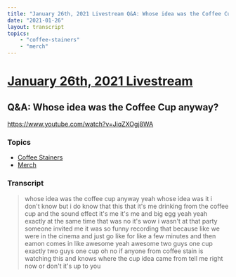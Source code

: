 ```yaml
---
title: "January 26th, 2021 Livestream Q&A: Whose idea was the Coffee Cup anyway?"
date: "2021-01-26"
layout: transcript
topics:
    - "coffee-stainers"
    - "merch"
---
```

# [January 26th, 2021 Livestream](../2021-01-26.md)
## Q&A: Whose idea was the Coffee Cup anyway?
https://www.youtube.com/watch?v=JiqZXOgj8WA

### Topics
* [Coffee Stainers](../topics/coffee-stainers.md)
* [Merch](../topics/merch.md)

### Transcript

> whose idea was the coffee cup anyway yeah whose idea was it i don't know but i do know that this that it's me drinking from the coffee cup and the sound effect it's me it's me and big egg yeah yeah exactly at the same time that was no it's wow i wasn't at that party someone invited me it was so funny recording that because like we were in the cinema and just go like for like a few minutes and then eamon comes in like awesome yeah awesome two guys one cup exactly two guys one cup oh no if anyone from coffee stain is watching this and knows where the cup idea came from tell me right now or don't it's up to you
